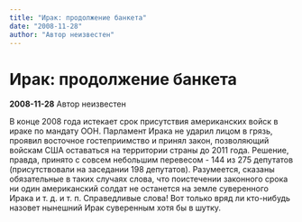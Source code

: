 ```yaml
---
title: "Ирак: продолжение банкета"
date: "2008-11-28"
author: "Автор неизвестен"
---
```


# Ирак: продолжение банкета

**2008-11-28** Автор неизвестен

В конце 2008 года истекает срок присутствия американских войск в ираке по мандату ООН. Парламент Ирака не ударил лицом в грязь, проявил восточное гостеприимство и принял закон, позволяющий войскам США оставаться на территории страны до 2011 года. Решение, правда, принято с совсем небольшим перевесом - 144 из 275 депутатов (присутствовали на заседании 198 депутатов). Разумеется, сказаны обязательные в таких случаях слова, что поистечении законного срока ни один американский солдат не останется на земле суверенного Ирака и т. д. и т. п. Справедливые слова! Вот только вряд ли кто-нибудь назовет нынешний Ирак суверенным хотя бы в шутку.